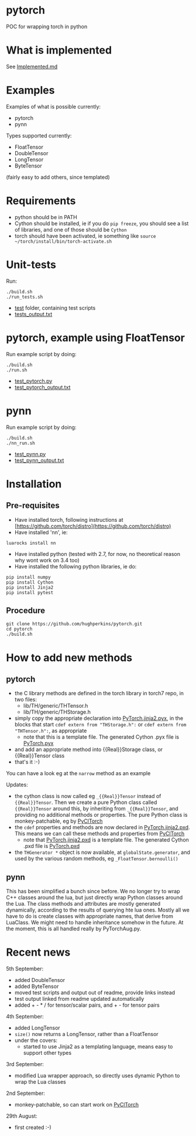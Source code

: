 # pytorch
POC for wrapping torch in python

# What is implemented

See [Implemented.md](doc/Implemented.md)

# Examples

Examples of what is possible currently:
* pytorch
* pynn

Types supported currently:
* FloatTensor
* DoubleTensor
* LongTensor
* ByteTensor

(fairly easy to add others, since templated)

# Requirements

- python should be in PATH
- Cython should be installed, ie if you do `pip freeze`, you should see a list of libraries, and one of those should be `Cython`
- torch should have been activated, ie something like `source ~/torch/install/bin/torch-activate.sh`

# Unit-tests

Run:
```
./build.sh
./run_tests.sh
```

* [test](test) folder, containing test scripts
* [tests_output.txt](test_outputs/tests_output.txt)

# pytorch, example using FloatTensor

Run example script by doing:
```
./build.sh
./run.sh
```

* [test_pytorch.py](test/test_pytorch.py)
* [test_pytorch_output.txt](test_outputs/test_pytorch_output.txt)

# pynn

Run example script by doing:
```
./build.sh
./nn_run.sh
```

* [test_pynn.py](test/test_pynn.py)
* [test_pynn_output.txt](test_outputs/test_pynn_output.txt)

# Installation

## Pre-requisites

* Have installed torch, following instructions at [https://github.com/torch/distro](https://github.com/torch/distro)
* Have installed 'nn', ie:
```
luarocks install nn
```
* Have installed python (tested with 2.7, for now, no theoretical reason why wont work on 3.4 too)
* Have installed the following python libraries, ie do:
```
pip install numpy
pip install Cython
pip install Jinja2
pip install pytest
```

## Procedure

```
git clone https://github.com/hughperkins/pytorch.git
cd pytorch
./build.sh
```

# How to add new methods

## pytorch

* the C library methods are defined in the torch library in torch7 repo, in two files:
  * lib/TH/generic/THTensor.h
  * lib/TH/generic/THStorage.h
* simply copy the appropriate declaration into [PyTorch.jinja2.pyx](src/PyTorch.jinja2.pyx), in the blocks that start `cdef extern from "THStorage.h":` or `cdef extern from "THTensor.h":`, as appropriate
  * note that this is a template file.  The generated Cython .pyx file is [PyTorch.pyx](src/PyTorch.pyx)
* and add an appropriate method into {{Real}}Storage class, or {{Real}}Tensor class
* that's it :-)

You can have a look eg at the `narrow` method as an example

Updates:
* the cython class is now called eg `_{{Real}}Tensor` instead of `{{Real}}Tensor`.  Then we create a pure Python class called `{{Real}}Tensor` around this, by inheriting from `_{{Real}}Tensor`, and providing no additional methods or properties.  The pure Python class is monkey-patchable, eg by [PyClTorch](https://github.com/hughperkins/pycltorch)
* the `cdef` properties and methods are now declared in [PyTorch.jinja2.pxd](src/PyTorch.jinja2.pxd).  This means we can call these methods and properties from [PyClTorch](https://github.com/hughperkins/pycltorch)
  * note that [PyTorch.jinja2.pxd](src/PyTorch.jinja2.pxd) is a template file.  The generated Cython .pxd file is [PyTorch.pxd](src/PyTorch.pxd)
* the `THGenerator *` object is now available, at `globalState.generator`, and used by the various random methods, eg `_FloatTensor.bernoulli()`

## pynn

This has been simplified a bunch since before.  We no longer try to wrap C++ classes around the lua, but just directly wrap Python classes around the Lua.  The class methods and attributes are mostly generated dynamically, according to the results of querying hte lua ones.  Mostly all we have to do is create classes with appropriate names, that derive from LuaClass.  We might need to handle inheritance somehow in the future.  At the moment, this is all handled really by PyTorchAug.py.

# Recent news
5th September:
* added DoubleTensor
* added ByteTensor
* moved test scripts and output out of readme, provide links instead
* test output linked from readme updated automatically
* added + - * / for tensor/scalar pairs, and + - for tensor pairs

4th September:
* added LongTensor
* `size()` now returns a LongTensor, rather than a FloatTensor
* under the covers:
  * started to use Jinja2 as a templating language, means easy to support other types

3rd September:
* modified Lua wrapper approach, so directly uses dynamic Python to wrap the Lua classes

2nd September:
* monkey-patchable, so can start work on [PyClTorch](https://github.com/hughperkins/pycltorch)

29th August:
* first created :-)


